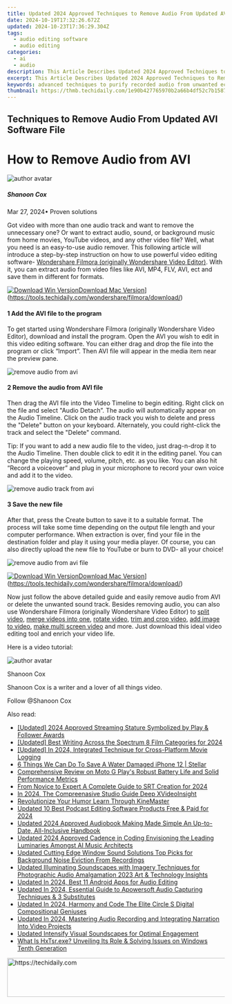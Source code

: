 ```yaml
---
title: Updated 2024 Approved Techniques to Remove Audio From Updated AVI Software File
date: 2024-10-19T17:32:26.672Z
updated: 2024-10-23T17:36:29.304Z
tags: 
  - audio editing software
  - audio editing
categories: 
  - ai
  - audio
description: This Article Describes Updated 2024 Approved Techniques to Remove Audio From Updated AVI Software File
excerpt: This Article Describes Updated 2024 Approved Techniques to Remove Audio From Updated AVI Software File
keywords: advanced techniques to purify recorded audio from unwanted echoes,best video editing software to remove audio from video,This artile will show you five video editing software to remove audio from video,techniques for embedding audio into newly updated avi video files,hasty techniques for removing speech from audio files with audacity,techniques to remove audio from updated avi software file,the soundless shift how to remove audio from video projects today
thumbnail: https://thmb.techidaily.com/1e90b427765970b2a66b4df52c7b1587d47d7c547c6bb5f5df0fa9181f11e1b7.jpg
---
```


## Techniques to Remove Audio From Updated AVI Software File

# How to Remove Audio from AVI

![author avatar](https://images.wondershare.com/filmora/article-images/shannon-cox.jpg)

##### Shanoon Cox

 Mar 27, 2024• Proven solutions

 Got video with more than one audio track and want to remove the unnecessary one? Or want to extract audio, sound, or background music from home movies, YouTube videos, and any other video file? Well, what you need is an easy-to-use audio remover. This following article will introduce a step-by-step instruction on how to use powerful video editing software- [Wondershare Filmora (originally Wondershare Video Editor)](https://tools.techidaily.com/wondershare/filmora/download/). With it, you can extract audio from video files like AVI, MP4, FLV, AVI, ect and save them in different for formats.

[![Download Win Version](https://images.wondershare.com/filmora/guide/download-btn-win.jpg)](https://tools.techidaily.com/wondershare/filmora/download/)[Download Mac Version](https://images.wondershare.com/filmora/guide/download-btn-mac.jpg)](https://tools.techidaily.com/wondershare/filmora/download/)

#### 1 Add the AVI file to the program

 To get started using Wondershare Filmora (originally Wondershare Video Editor), download and install the program. Open the AVI you wish to edit in this video editing software. You can either drag and drop the file into the program or click “Import”. Then AVI file will appear in the media item near the preview pane.

![remove audio from avi](https://images.wondershare.com/images/multimedia/video-editor/video-editor-main-interface.jpg)

#### 2 Remove the audio from AVI file

 Then drag the AVI file into the Video Timeline to begin editing. Right click on the file and select "Audio Detach”. The audio will automatically appear on the Audio Timeline. Click on the audio track you wish to delete and press the "Delete" button on your keyboard. Alternately, you could right-click the track and select the "Delete" command.

 Tip: If you want to add a new audio file to the video, just drag-n-drop it to the Audio Timeline. Then double click to edit it in the editing panel. You can change the playing speed, volume, pitch, etc. as you like. You can also hit “Record a voiceover” and plug in your microphone to record your own voice and add it to the video.

![remove audio track from avi](https://images.wondershare.com/images/multimedia/video-editor/audio-detach.jpg)

#### 3 Save the new file

 After that, press the Create button to save it to a suitable format. The process will take some time depending on the output file length and your computer performance. When extraction is over, find your file in the destination folder and play it using your media player. Of course, you can also directly upload the new file to YouTube or burn to DVD- all your choice!

![remove audio from avi file](https://images.wondershare.com/images/multimedia/video-editor/video-editor-output.jpg)

[![Download Win Version](https://images.wondershare.com/filmora/guide/download-btn-win.jpg)](https://tools.techidaily.com/wondershare/filmora/download/)[Download Mac Version](https://images.wondershare.com/filmora/guide/download-btn-mac.jpg)](https://tools.techidaily.com/wondershare/filmora/download/)

 Now just follow the above detailed guide and easily remove audio from AVI or delete the unwanted sound track. Besides removing audio, you can also use Wondershare Filmora (originally Wondershare Video Editor) to [split video](https://tools.techidaily.com/wondershare/filmora/download/), [merge videos into one](/video-editing-tips/combine-videos.html), [rotate video](https://tools.techidaily.com/wondershare/filmora/download/), [trim and crop video](https://tools.techidaily.com/wondershare/filmora/download/), [add image to video](/video-editing-tips/add-image-to-mp3.html), [make multi screen video](/video-editing-tips/make-multi-screen-video.html) and more. Just download this ideal video editing tool and enrich your video life.

 Here is a video tutorial:

![author avatar](https://images.wondershare.com/filmora/article-images/shannon-cox.jpg)

Shanoon Cox

Shanoon Cox is a writer and a lover of all things video.

Follow @Shanoon Cox

<ins class="adsbygoogle"
      style="display:block"
      data-ad-client="ca-pub-7571918770474297"
      data-ad-slot="8358498916"
      data-ad-format="auto"
      data-full-width-responsive="true"></ins>

<span class="atpl-alsoreadstyle">Also read:</span>
<div><ul>
<li><a href="https://youtube-docs.techidaily.com/ed-2024-approved-streaming-stature-symbolized-by-play-and-follower-awards/"><u>[Updated] 2024 Approved Streaming Stature Symbolized by Play & Follower Awards</u></a></li>
<li><a href="https://fox-direct.techidaily.com/updated-best-writing-across-the-spectrum-8-film-categories-for-2024/"><u>[Updated] Best Writing Across the Spectrum 8 Film Categories for 2024</u></a></li>
<li><a href="https://remote-screen-capture.techidaily.com/updated-in-2024-integrated-technique-for-cross-platform-movie-logging/"><u>[Updated] In 2024, Integrated Technique for Cross-Platform Movie Logging</u></a></li>
<li><a href="https://phone-solutions.techidaily.com/6-things-we-can-do-to-save-a-water-damaged-iphone-12-stellar-by-stellar-data-recovery-ios-iphone-data-recovery/"><u>6 Things We Can Do To Save A Water Damaged iPhone 12 | Stellar</u></a></li>
<li><a href="https://buynow-info.techidaily.com/comprehensive-review-on-moto-g-plays-robust-battery-life-and-solid-performance-metrics/"><u>Comprehensive Review on Moto G Play's Robust Battery Life and Solid Performance Metrics</u></a></li>
<li><a href="https://some-techniques.techidaily.com/from-novice-to-expert-a-complete-guide-to-srt-creation-for-2024/"><u>From Novice to Expert A Complete Guide to SRT Creation for 2024</u></a></li>
<li><a href="https://some-skills.techidaily.com/in-2024-the-compreenasive-studio-guide-deep-xvideoinsight/"><u>In 2024, The Compreenasive Studio Guide Deep XVideoInsight</u></a></li>
<li><a href="https://extra-hints.techidaily.com/revolutionize-your-humor-learn-through-kinemaster/"><u>Revolutionize Your Humor Learn Through KineMaster</u></a></li>
<li><a href="https://sound-tweaking.techidaily.com/updated-10-best-podcast-editing-software-products-free-and-paid-for-2024/"><u>Updated 10 Best Podcast Editing Software Products Free & Paid for 2024</u></a></li>
<li><a href="https://sound-tweaking.techidaily.com/updated-2024-approved-audiobook-making-made-simple-an-up-to-date-all-inclusive-handbook/"><u>Updated 2024 Approved Audiobook Making Made Simple An Up-to-Date, All-Inclusive Handbook</u></a></li>
<li><a href="https://audio-editing.techidaily.com/updated-2024-approved-cadence-in-coding-envisioning-the-leading-luminaries-amongst-ai-music-architects/"><u>Updated 2024 Approved Cadence in Coding Envisioning the Leading Luminaries Amongst AI Music Architects</u></a></li>
<li><a href="https://sound-tweaking.techidaily.com/updated-cutting-edge-window-sound-solutions-top-picks-for-background-noise-eviction-from-recordings/"><u>Updated Cutting Edge Window Sound Solutions Top Picks for Background Noise Eviction From Recordings</u></a></li>
<li><a href="https://sound-tweaking.techidaily.com/updated-illuminating-soundscapes-with-imagery-techniques-for-photographic-audio-amalgamation-2023-art-and-technology-insights/"><u>Updated Illuminating Soundscapes with Imagery Techniques for Photographic Audio Amalgamation 2023 Art & Technology Insights</u></a></li>
<li><a href="https://sound-tweaking.techidaily.com/updated-in-2024-best-11-android-apps-for-audio-editing/"><u>Updated In 2024, Best 11 Android Apps for Audio Editing</u></a></li>
<li><a href="https://sound-tweaking.techidaily.com/updated-in-2024-essential-guide-to-apowersoft-audio-capturing-techniques-and-3-substitutes/"><u>Updated In 2024, Essential Guide to Apowersoft Audio Capturing Techniques & 3 Substitutes</u></a></li>
<li><a href="https://sound-tweaking.techidaily.com/updated-in-2024-harmony-and-code-the-elite-circle-s-digital-compositional-geniuses/"><u>Updated In 2024, Harmony and Code The Elite Circle S Digital Compositional Geniuses</u></a></li>
<li><a href="https://sound-tweaking.techidaily.com/updated-in-2024-mastering-audio-recording-and-integrating-narration-into-video-projects/"><u>Updated In 2024, Mastering Audio Recording and Integrating Narration Into Video Projects</u></a></li>
<li><a href="https://sound-tweaking.techidaily.com/updated-intensify-visual-soundscapes-for-optimal-engagement/"><u>Updated Intensify Visual Soundscapes for Optimal Engagement</u></a></li>
<li><a href="https://technical-tips.techidaily.com/what-is-hxtsrexe-unveiling-its-role-and-solving-issues-on-windows-tenth-generation/"><u>What Is HxTsr.exe? Unveiling Its Role & Solving Issues on Windows Tenth Generation</u></a></li>
</ul></div>

<!-- affiliate ads begin -->
<a href="https://appsumo.8odi.net/c/5597632/2049369/7443" target="_top" id="2049369">
  <img src="//a.impactradius-go.com/display-ad/7443-2049369" border="0" alt="https://techidaily.com" width="728" height="90"/>
</a>
<img height="0" width="0" src="https://appsumo.8odi.net/i/5597632/2049369/7443" style="position:absolute;visibility:hidden;" border="0" />
<!-- affiliate ads end -->

